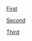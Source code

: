 [First](https://aliceh75.github.io/testing-postgresql-cluster-using-docker)


[Second](https://prudnitskiy.pro/2018/01/05/pgsql-replica/)


[Third](https://docs.jelastic.com/postgresql-database-replication/)